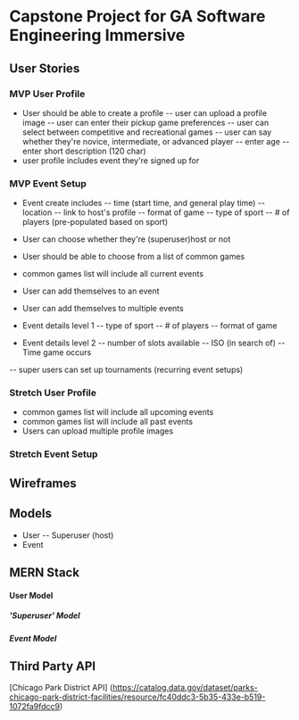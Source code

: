 # Capstone Project for GA Software Engineering Immersive

## User Stories
### MVP User Profile
- User should be able to create a profile
-- user can upload a profile image
-- user can enter their pickup game preferences
-- user can select between competitive and recreational games
-- user can say whether they're novice, intermediate, or advanced player
-- enter age
-- enter short description (120 char)
- user profile includes event they're signed up for 

### MVP Event Setup
- Event create includes
-- time (start time, and general play time)
-- location
-- link to host's profile
-- format of game
-- type of sport
-- # of players (pre-populated based on sport)

- User can choose whether they're (superuser)host or not 
- User should be able to choose from a list of common games
- common games list will include all current events
- User can add themselves to an event
- User can add themselves to multiple events



- Event details level 1
-- type of sport
-- # of players
-- format of game 

- Event details level 2
-- number of slots available
-- ISO (in search of)
-- Time game occurs

-- super users can set up tournaments (recurring event setups)

### Stretch User Profile
- common games list will include all upcoming events
- common games list will include all past events 
- Users can upload multiple profile images



### Stretch Event Setup

## Wireframes



## Models
- User
-- Superuser (host)
- Event


## MERN Stack

#### User Model

##### 'Superuser' Model

##### Event Model


## Third Party API
[Chicago Park District API]
(https://catalog.data.gov/dataset/parks-chicago-park-district-facilities/resource/fc40ddc3-5b35-433e-b519-1072fa9fdcc9)
